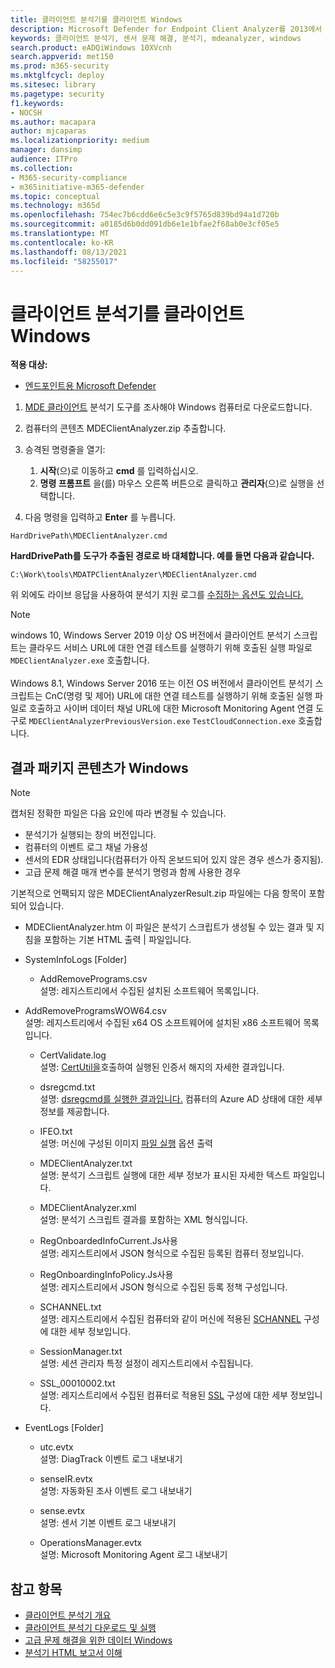 ```yaml
---
title: 클라이언트 분석기를 클라이언트 Windows
description: Microsoft Defender for Endpoint Client Analyzer를 2013에서 Windows.
keywords: 클라이언트 분석기, 센서 문제 해결, 분석기, mdeanalyzer, windows
search.product: eADQiWindows 10XVcnh
search.appverid: met150
ms.prod: m365-security
ms.mktglfcycl: deploy
ms.sitesec: library
ms.pagetype: security
f1.keywords:
- NOCSH
ms.author: macapara
author: mjcaparas
ms.localizationpriority: medium
manager: dansimp
audience: ITPro
ms.collection:
- M365-security-compliance
- m365initiative-m365-defender
ms.topic: conceptual
ms.technology: m365d
ms.openlocfilehash: 754ec7b6cdd6e6c5e3c9f5765d839bd94a1d720b
ms.sourcegitcommit: a0185d6b0dd091db6e1e1bfae2f68ab0e3cf05e5
ms.translationtype: MT
ms.contentlocale: ko-KR
ms.lasthandoff: 08/13/2021
ms.locfileid: "58255017"
---
```

#  <a name="run-the-client-analyzer-on-windows"></a>클라이언트 분석기를 클라이언트 Windows

**적용 대상:**
- [엔드포인트용 Microsoft Defender](https://go.microsoft.com/fwlink/p/?linkid=2146631)


1.  [MDE 클라이언트](https://aka.ms/mdatpanalyzer) 분석기 도구를 조사해야 Windows 컴퓨터로 다운로드합니다.

2.  컴퓨터의 콘텐츠 MDEClientAnalyzer.zip 추출합니다.

3.  승격된 명령줄을 열기:
    1. **시작**(으)로 이동하고 **cmd** 를 입력하십시오.
    2. **명령 프롬프트** 을(를) 마우스 오른쪽 버튼으로 클릭하고 **관리자**(으)로 실행을 선택합니다.

4.  다음 명령을 입력하고 **Enter** 를 누릅니다.

```
HardDrivePath\MDEClientAnalyzer.cmd
```

**HardDrivePath를 도구가 추출된 경로로 바 대체합니다. 예를 들면 다음과 같습니다.**

`C:\Work\tools\MDATPClientAnalyzer\MDEClientAnalyzer.cmd`

위 외에도 라이브 응답을 사용하여 분석기 지원 로그를 [수집하는 옵션도 있습니다.](troubleshoot-collect-support-log.md)

> [!NOTE]  
> windows 10, Windows Server 2019 이상 OS 버전에서 클라이언트 분석기 스크립트는 클라우드 서비스 URL에 대한 연결 테스트를 실행하기 위해 호출된 실행 파일로 `MDEClientAnalyzer.exe` 호출합니다. <br> <br> Windows 8.1, Windows Server 2016 또는 이전 OS 버전에서 클라이언트 분석기 스크립트는 CnC(명령 및 제어) URL에 대한 연결 테스트를 실행하기 위해 호출된 실행 파일로 호출하고 사이버 데이터 채널 URL에 대한 Microsoft Monitoring Agent 연결 도구로 `MDEClientAnalyzerPreviousVersion.exe` `TestCloudConnection.exe` 호출합니다.

## <a name="result-package-contents-on-windows"></a>결과 패키지 콘텐츠가 Windows

> [!NOTE]    
> 캡처된 정확한 파일은 다음 요인에 따라 변경될 수 있습니다.
> -   분석기가 실행되는 창의 버전입니다.
> -   컴퓨터의 이벤트 로그 채널 가용성
> -   센서의 EDR 상태입니다(컴퓨터가 아직 온보드되어 있지 않은 경우 센스가 중지됨).
>-   고급 문제 해결 매개 변수를 분석기 명령과 함께 사용한 경우

기본적으로 언팩되지 않은 MDEClientAnalyzerResult.zip 파일에는 다음 항목이 포함되어 있습니다.

-   MDEClientAnalyzer.htm 이 파일은 분석기 스크립트가 생성될 수 있는 결과 및 지침을 포함하는 기본 HTML 출력 \| 파일입니다.

-   SystemInfoLogs [Folder]

    -   AddRemovePrograms.csv <br> 설명: 레지스트리에서 수집된 설치된 소프트웨어 목록입니다.

-   AddRemoveProgramsWOW64.csv <br> 설명: 레지스트리에서 수집된 x64 OS 소프트웨어에 설치된 x86 소프트웨어 목록입니다.

    -   CertValidate.log <br> 설명: [CertUtil을](/windows-server/administration/windows-commands/certutil)호출하여 실행된 인증서 해지의 자세한 결과입니다.

    -   dsregcmd.txt <br> 설명: [dsregcmd를 실행한 결과입니다.](/azure/active-directory/devices/troubleshoot-device-dsregcmd)
        컴퓨터의 Azure AD 상태에 대한 세부 정보를 제공합니다.

    -   IFEO.txt <br> 설명: 머신에 구성된 이미지 [파일 실행](/previous-versions/windows/desktop/xperf/image-file-execution-options) 옵션 출력

    -   MDEClientAnalyzer.txt <br> 설명: 분석기 스크립트 실행에 대한 세부 정보가 표시된 자세한 텍스트 파일입니다.

    -   MDEClientAnalyzer.xml <br> 설명: 분석기 스크립트 결과를 포함하는 XML 형식입니다.

    -   RegOnboardedInfoCurrent.Js사용 <br> 설명: 레지스트리에서 JSON 형식으로 수집된 등록된 컴퓨터 정보입니다.

    -   RegOnboardingInfoPolicy.Js사용 <br> 설명: 레지스트리에서 JSON 형식으로 수집된 등록 정책 구성입니다.

    -   SCHANNEL.txt <br> 설명: 레지스트리에서 수집된 컴퓨터와 같이 머신에 적용된 [SCHANNEL](/windows-server/security/tls/manage-tls) 구성에 대한 세부 정보입니다.

    -   SessionManager.txt <br> 설명: 세션 관리자 특정 설정이 레지스트리에서 수집됩니다.

    -   SSL_00010002.txt <br> 설명: 레지스트리에서 수집된 컴퓨터로 적용된 [SSL](/windows-server/security/tls/manage-tls) 구성에 대한 세부 정보입니다.

-   EventLogs [Folder]

    -   utc.evtx <br> 설명: DiagTrack 이벤트 로그 내보내기

    -   senseIR.evtx <br> 설명: 자동화된 조사 이벤트 로그 내보내기

    -   sense.evtx <br> 설명: 센서 기본 이벤트 로그 내보내기

    -   OperationsManager.evtx <br> 설명: Microsoft Monitoring Agent 로그 내보내기


## <a name="see-also"></a>참고 항목
- [클라이언트 분석기 개요](overview-client-analyzer.md)
- [클라이언트 분석기 다운로드 및 실행](download-client-analyzer.md)
- [고급 문제 해결을 위한 데이터 Windows](data-collection-analyzer.md)
- [분석기 HTML 보고서 이해](analyzer-report.md)
